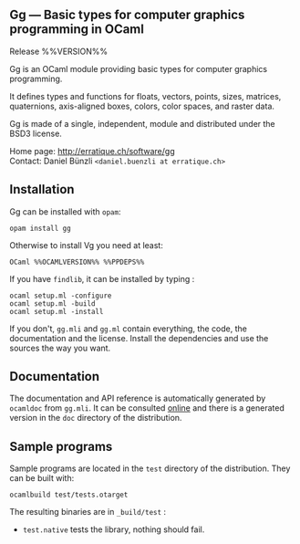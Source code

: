 Gg — Basic types for computer graphics programming in OCaml
-------------------------------------------------------------------------------
Release %%VERSION%%

Gg is an OCaml module providing basic types for computer graphics
programming.

It defines types and functions for floats, vectors, points, sizes,
matrices, quaternions, axis-aligned boxes, colors, color spaces, and
raster data.

Gg is made of a single, independent, module and distributed under the
BSD3 license. 

Home page: http://erratique.ch/software/gg  
Contact: Daniel Bünzli `<daniel.buenzli at erratique.ch>`

## Installation

Gg can be installed with `opam`:

    opam install gg

Otherwise to install Vg you need at least:

    OCaml %%OCAMLVERSION%% %%PPDEPS%%

If you have `findlib`, it can be installed by typing :

    ocaml setup.ml -configure
    ocaml setup.ml -build 
    ocaml setup.ml -install

If you don't, `gg.mli` and `gg.ml` contain everything, the code, the
documentation and the license.  Install the dependencies and use the
sources the way you want.

## Documentation

The documentation and API reference is automatically generated by
`ocamldoc` from `gg.mli`. It can be consulted [online][1] and there
is a generated version in the `doc` directory of the distribution. 

[1]: http://erratique.ch/software/gg/doc/Gg


## Sample programs

Sample programs are located in the `test` directory of the
distribution. They can be built with:

    ocamlbuild test/tests.otarget

The resulting binaries are in `_build/test` :

- `test.native` tests the library, nothing should fail.
